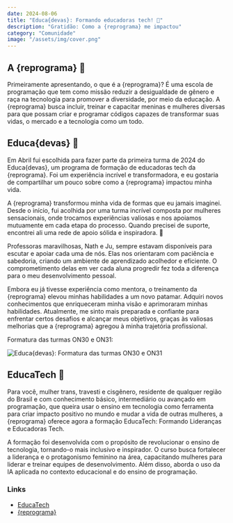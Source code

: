 ```yaml
---
date: 2024-08-06
title: "Educa{devas}: Formando educadoras tech! 💜"
description: "Gratidão: Como a {reprograma} me impactou"
category: "Comunidade"
image: "/assets/img/cover.png"
---
```


## A {reprograma} 💜

Primeiramente apresentando, o que é a {reprograma}? É uma escola de programação que tem como missão reduzir a desigualdade de gênero e raça na tecnologia para promover a diversidade, por meio da educação. A {reprograma} busca incluir, treinar e capacitar meninas e mulheres diversas para que possam criar e programar códigos capazes de transformar suas vidas, o mercado e a tecnologia como um todo.

## Educa{devas} 💜

Em Abril fui escolhida para fazer parte da primeira turma de 2024 do Educa{devas}, um programa de formação de educadoras tech da {reprograma}. Foi um experiência incrível e transformadora, e eu gostaria de compartilhar um pouco sobre como a {reprograma} impactou minha vida.

A {reprograma} transformou minha vida de formas que eu jamais imaginei. Desde o início, fui acolhida por uma turma incrível composta por mulheres sensacionais, onde trocamos experiências valiosas e nos apoiamos mutuamente em cada etapa do processo. Quando precisei de suporte, encontrei ali uma rede de apoio sólida e inspiradora. 💜

Professoras maravilhosas, Nath e Ju, sempre estavam disponíveis para escutar e apoiar cada uma de nós. Elas nos orientaram com paciência e sabedoria, criando um ambiente de aprendizado acolhedor e eficiente. O comprometimento delas em ver cada aluna progredir fez toda a diferença para o meu desenvolvimento pessoal.

Embora eu já tivesse experiência como mentora, o treinamento da {reprograma} elevou minhas habilidades a um novo patamar. Adquiri novos conhecimentos que enriqueceram minha visão e aprimoraram minhas habilidades. Atualmente, me sinto mais preparada e confiante para enfrentar certos desafios e alcançar meus objetivos, graças às valiosas melhorias que a {reprograma} agregou à minha trajetória profissional.

Formatura das turmas ON30 e ON31:

![Educa{devas}: Formatura das turmas ON30 e ON31](/assets/img/educadevas/educadevas.png)

## EducaTech 💜

Para você, mulher trans, travesti e cisgênero, residente de qualquer região do Brasil e com conhecimento básico, intermediário ou avançado em programação, que queira usar o ensino em tecnologia como ferramenta para criar impacto positivo no mundo e mudar a vida de outras mulheres, a {reprograma} oferece agora a formação EducaTech: Formando Lideranças e Educadoras Tech.  

A formação foi desenvolvida com o propósito de revolucionar o ensino de tecnologia, tornando-o mais inclusivo e inspirador. O curso busca fortalecer a liderança e o protagonismo feminino na área, capacitando mulheres para liderar e treinar equipes de desenvolvimento. Além disso, aborda o uso da IA aplicada no contexto educacional e do ensino de programação.

### Links

- <a href="https://reprograma.com.br/curso-educatech/" target="_blank" rel="nofollow, noreferrer,noopener,external">EducaTech</a>
- <a href="https://reprograma.com.br/" target="_blank" rel="nofollow, noreferrer,noopener,external">{reprograma}</a>

